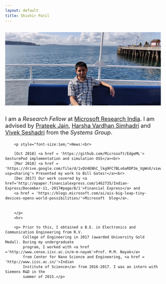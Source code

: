 ```yaml
---
layout: default
title: Shishir Patil
---
```


<!-- Shishir's Photo -->
<style type="text/css">
	.mobile{
		width : 100%;
		height: 100%;
		margin: 1em 0em;
	}
	@media only screen and (max-width: 600px) {
	  .mobile{
			width :50%;
			height:50%;
			margin: 1em 0em;
		}
	}
</style>
<div style="display: flex; justify-content: left;">
 	<img src="./img.jpg" alt="Image of Shishir in a playground" class="mobile" />
</div>


<div class="blurb">
	<!-- <h2>Hi there, I'm Shishir Patil!</h2> -->
    	<p style="font-size:1.3em;">I am a <i>Research Fellow</i> at <a href ='https://www.microsoft.com/en-us/research/lab/microsoft-research-india/'>Microsoft Research India</a>. I am advised by <a href='http://www.prateekjain.org/'>Prateek Jain</a>, 
            <!-- from the <em>Machine Learning and Optimization Group,</em>  -->
            <a href='http://harsha-simhadri.org/'>Harsha Vardhan Simhadri</a> and <a href='https://www.microsoft.com/en-us/research/people/visesha/'>Vivek Seshadri</a> from the <em>Systems Group</em>.   
            <!-- <a href="/about">Read more about my life...</a> -->
        </p>

        <p style="font-size:1em;">News:<br>
<!--         [Dec 2018] <a href = 'https://www.zdnet.com/video/microsoft-researchers-add-smarts-to-everyday-objects/?fbclid=IwAR3DCey1X675mQ-uk7mu1Wl8aFXM4AQGNL4SygercVQY6PsmDkFvO3P9BE8'>ZD Net covers our work at (NeurIPS) NIPS 2018</a>
        <br>
        [Nov 2018] <a href = 'https://nips.cc/Expo/Conferences/2018/Schedule?demo_id=3'> We will be presenting our work at (NeurIPS) NIPS 2018!</a><br>
        [Nov 2018] Demonstrated programmable gesture recognition on Xbox controllers with EdgeML<br> -->
        [Oct 2018] <a href = 'https://github.com/Microsoft/EdgeML'> GesturePod implementation and simulation OSS</a><br>
        [Mar 2018] <a href = 'https://drive.google.com/file/d/1vQV4ENhC_lkg9FC7BLv6aRDP3e_VgWnX/view?usp=sharing'> Presented my work to Bill Gates!</a><br>
        [Dec 2017] Our work covered by <a href='http://epaper.financialexpress.com/1462735/Indian-Express/December-11,-2017#page/8/1'>Financial Express</a> and 
        <a href = 'https://blogs.microsoft.com/ai/ais-big-leap-tiny-devices-opens-world-possibilities/'>Microsoft  blog</a>. 


        </p>
        <hr>

<!--     <h3>My Current Projects:</h3>
        <p>
            <ul>
                <li><a href ='https://github.com/Microsoft/EdgeML'>Edge ML:</a>
                 Machine learning predictions on edge devices (microcontrollers) are critical in many scenarios where we are constrained by latency and bandwidth or value data privacy and battery life. e.g., Internet of Things (IoT) and wearable electronics. In this project, we are designing new ML algorithms that generate tiny models that can enable prediction on edge devices with accuracy comparable to cloud solutions. These algorithms can be deployed on microcontrollers that use milliwatts of power and have just a few kB of RAM. 
                </li>
            </ul>
        </p>
        <p>
            <ul>
                <li>PulsCity: Deploying IoT for urban cities involves 3 challenges:
                    (a) Deploying sensor systems that capture the physical phenomenon (b)
                    Transmission of data from the sensors to cloud/server and (c)
                    Getting meaningful insights from the data.
                    In this project, we propose novel techniques to build a scalable framework to address the communication component - transmission of data from the sensors to a centralized server.
                </li>
                <br>
                <i>My past projects can be found in my <a href='https://drive.google.com/file/d/1Fdmc4aNIdXnHyt9MQlyiXhmM2GKku8Ya/view?usp=sharing'>CV</a></i>
            </ul> 

        </p><hr> -->

        <p> Prior to this, I obtained a B.E. in Electronics and Communication Engineering from R.V.
            College of Engineering in 2017 (awarded University Gold Medal). During my undergraduate 
            program, I worked with <a href ='http://www.cense.iisc.ac.in/m-m-nayak'>Prof. M.M. Nayak</a>
            from Center for Nano Science and Engineering, <a href = 'http://www.iisc.ac.in/'>Indian 
            Institute of Science</a> from 2016-2017. I was an intern with Siemens R&D in the
            summer of 2015.</p>

</div><!-- /.blurb -->





